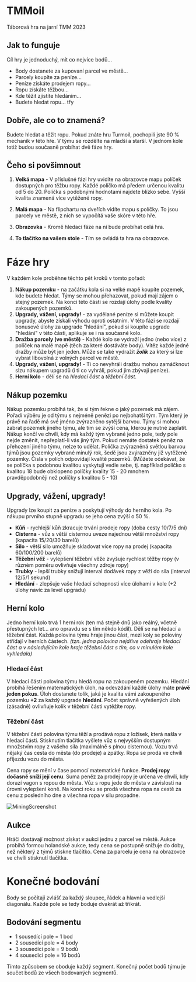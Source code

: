 # TMMoil
Táborová hra na jarní TMM 2023
## Jak to funguje
Cíl hry je jednoduchý, mít co nejvíce bodů...

- Body dostanete za kupovaní parcel ve městě...
- Parcely koupíte za peníze...
- Peníze získáte prodejem ropy...
- Ropu získáte těžbou...
- Kde těžit zjistíte hledáním...
- Budete hledat ropu...
třy
## Dobře, ale co to znamená?
Budete hledat a těžit ropu. Pokud znáte hru Turmoil, pochopili jste 90 % mechanik v této hře. V týmu se rozdělte na mladší a starší. V jednom kole totiž budou současně probíhat dvě fáze hry.

## Čeho si povšimnout
1. **Velká mapa** - V příslušné fázi hry uvidíte na obrazovce mapu políček dostupných pro těžbu ropy. Každé políčko má předem určenou kvalitu od 5 do 20. Políčka s podobnými hodnotami najdete blízko sebe. Vyšší kvalita znamená více vytěžené ropy.

2.  **Malá mapa** - Na flipchartu na dveřích vidíte mapu s políčky. To jsou parcely ve městě, z nich se vypočítá vaše skóre v této hře.
3.  **Obrazovka** - Kromě hledací fáze na ní bude probíhat celá hra.
4.  **To tlačítko na vašem stole** - Tím se ovládá ta hra na obrazovce.

# Fáze hry

V každém kole proběhne těchto pět kroků v tomto pořadí:
1. **Nákup pozemku** - na začátku kola si na velké mapě koupíte pozemek, kde budete hledat. Týmy se mohou přehazovat, pokud mají zájem o stejný pozemek. Na konci této části se rozdají úlohy podle kvality zakoupených pozemků.
2. **Upgrady, vážení, upgrady!** - za vydělané peníze si můžete koupit upgrady, abyste získali výhodu oproti ostatním. V této fázi se rozdají bonusové úlohy za upgrade "hledání", pokud si koupíte upgrade "hledání" v této části, aplikuje se i na současné kolo.
3. **Dražba parcely (ve městě)** - Každé kolo se vydraží jedno (nebo více) z políček na malé mapě (těch za které dostáváte body). Vítěz každé jedné dražby může být jen jeden. Může se také vydražit ***žolík*** za který si lze vybrat libovolná z volných parcel ve městě.
4. **Upgrady, vážení, upgrady!** - Ti co nevyhráli dražbu mohou zamáčknout slzu nákupem upgradů (i ti co vyhráli, pokud jim zbývají peníze).
5. **Herní kolo** - dělí se na *hledací část* a *těžební část*.

## Nákup pozemku
Nákup pozemku probíhá tak, že si tým řekne o jaký pozemek má zájem. Pořadí výběru je od týmu s nejméně penězi po nejbohatší tým. Tým který je právě na řadě má své jméno zvýrazněno sytější barvou. Týmy si mohou zabrat pozemek jiného týmu, ale tím se zvýší cena, kterou je nutné zaplatit. Nákup končí ve chvíli, kdy má každý tým vybrané jedno pole, tedy pole nejde změnit, nepřeplatí-li vás jiný tým. Pokud nemáte dostatek peněz na přehození jiného týmu, nelze to udělat. Políčka zvýrazněná světlou barvou týmů jsou pozemky vybrané minulý rok, šedě jsou zvýrazněny již vytěžené pozemky. Čísla v polích odpovídají kvalitě pozemků. (Můžete očekávat, že se políčka s podobnou kvalitou vyskytují vedle sebe, tj. například políčko s kvalitou 18  bude obklopeno políčky kvality 15 - 20 mnohem pravděpodobněji než políčky s kvalitou 5 - 10)


## Upgrady, vážení, upgrady!
Upgrady lze koupit za peníze a poskytují výhody do herního kola. Po nákupu prvního stupně upgradu se jeho cena zvýší o 50 %.

- **Kůň** - rychlejší kůň zkracuje trvání prodeje ropy (doba cesty 10/7/5 dní)
- **Cisterna** - vůz s větší cisternou uveze najednou větší množství ropy (kapacita 15/20/30 barelů)
- **Silo** -  větší silo umožňuje skladovat více ropy na prodej (kapacita 60/100/200 barelů)
- **Těžební věž** - vylepšení těžební věže zvyšuje rychlost těžby ropy (v různém poměru ovlivňuje všechny zdroje ropy)
- **Trubky** - lepší trubky snižují interval dodávek ropy z věží do sila (interval 12/5/1 sekund)
- **Hledání** - zlepšuje vaše hledací schopnosti více úlohami v kole (+2 úlohy navíc za level upgradu)
## Herní kolo
Jedno herní kolo trvá 1 herní rok (ten má stejně dnů jako reálný, včetně přestupných let... ano opravdu se s tím někdo kódil). Dělí se na hledací a těžební část. Každá polovina týmu hraje jinou část, mezi koly se poloviny střídají v herních částech. *(tzn. jedna polovina nejdříve odehraje hledací část a v následujícím kole hraje těžební část s tím, co v minulém kole vyhledala)* 

### Hledací část
V hledací části polovina týmu hledá ropu na zakoupeném pozemku. Hledání probíhá řešením matematických úloh, na odevzdání každé úlohy máte **právě jeden pokus**. Úloh dostanete tolik, jaká je kvalita vámi zakoupeného pozemku **+2** za každý upgrade **hledání**. Počet správně vyřešených úloh (zásadně) ovlivňuje kolik v těžební části vytěžíte ropy.
### Těžební část
V těžební části polovina týmu těží a prodává ropu z ložisek, která našla v hledací části. Stisknutím tlačítka vyšlete vůz s nejvyšším dostupným množstvím ropy z vašeho sila (maximálně s plnou cisternou). Vozu trvá nějaký čas cesta do města (do prodeje) a zpátky. Ropa se prodá ve chvíli příjezdu vozu do města.

Cena ropy se mění v čase pomocí matematické funkce. **Prodej ropy dočasně sníží její cenu**. Suma peněz za prodej ropy je určena ve chvíli, kdy dorazí vagon s ropou do města. Vůz s ropu jede do města v závislosti na úrovni vylepšení koně. Na konci roku se prodá všechna ropa na cestě za cenu z posledního dne a všechna ropa v silu propadne.



![MiningScreenshot](/Screenshots/MiningScreenExplained.png)

## Aukce
Hráči dostávají možnost získat v aukci jednu z parcel ve městě. Aukce probíhá formou holandské aukce, tedy cena se postupně snižuje do doby, než některý z týmů stiskne tlačítko. Cena za parcelu je cena na obrazovce ve chvíli stisknutí tlačítka.

# Konečné bodování
Body se počítají zvlášť za každý sloupec, řádek a hlavní a vedlejší diagonálu. Každé pole se tedy boduje dvakrát až třikrát. 

## Bodování segmentu

- 1 sousedící pole = 1 bod
- 2 sousedící pole = 4 body
- 3 sousedící pole = 9 bodů
- 4 sousedící pole = 16 bodů

Tímto způsobem se oboduje každý segment. Konečný počet bodů týmu je součet bodů ze všech bodovaných segmentů.
